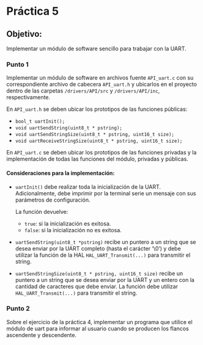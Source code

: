 # Práctica 5

## Objetivo:
Implementar un módulo de software sencillo para trabajar con la UART.

### Punto 1
Implementar un módulo de software en archivos fuente `API_uart.c` con su correspondiente archivo de cabecera `API_uart.h` y ubicarlos en el proyecto dentro de las carpetas `/drivers/API/src` y `/drivers/API/inc`, respectivamente.

En `API_uart.h` se deben ubicar los prototipos de las funciones públicas:

- `bool_t uartInit();`
- `void uartSendString(uint8_t * pstring);`
- `void uartSendStringSize(uint8_t * pstring, uint16_t size);`
- `void uartReceiveStringSize(uint8_t * pstring, uint16_t size);`

En `API_uart.c` se deben ubicar los prototipos de las funciones privadas y la implementación de todas las funciones del módulo, privadas y públicas.

#### Consideraciones para la implementación:
- `uartInit()` debe realizar toda la inicialización de la UART. Adicionalmente, debe imprimir por la terminal serie un mensaje con sus parámetros de configuración.

  La función devuelve:
  - `true`: si la inicialización es exitosa.
  - `false`: si la inicialización no es exitosa.

- `uartSendString(uint8_t *pstring)` recibe un puntero a un string que se desea enviar por la UART completo (hasta el carácter ‘\0’) y debe utilizar la función de la HAL `HAL_UART_Transmit(...)` para transmitir el string.

- `uartSendStringSize(uint8_t * pstring, uint16_t size)` recibe un puntero a un string que se desea enviar por la UART y un entero con la cantidad de caracteres que debe enviar. La función debe utilizar `HAL_UART_Transmit(...)` para transmitir el string.

### Punto 2
Sobre el ejercicio de la práctica 4, implementar un programa que utilice el módulo de uart para informar al usuario cuando se producen los flancos ascendente y descendente.
